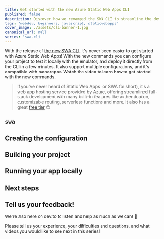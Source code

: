 ```yaml
---
title: Get started with the new Azure Static Web Apps CLI
published: false
description: Discover how we revamped the SWA CLI to streamline the developer experience to create, test and deploy your Static Web Apps.
tags: 'webdev, beginners, javascript, staticwebapps'
cover_image: ./assets/cli-banner-1.jpg
canonical_url: null
series: 'swa-cli'
---
```


With the release of [the new SWA CLI](https://github.com/Azure/static-web-apps-cli), it's never been easier to get started with Azure Static Web Apps! With the new commands you can configure your project to test it locally with the emulator, and deploy it directly from the CLI in a few minutes. It also support multiple configurations, and it's compatible with monorepos. Watch the video to learn how to get started with the new commands.


> If you've never heard of Static Web Apps (or SWA for short), it's a web app hosting service provided by Azure, offering streamlined full-stack development with many built-in features like authentication, customizable routing, serverless functions and more. It also has a great [free tier](https://azure.microsoft.com/free/?WT.mc_id=javascript-0000-yolasors) 😉

## `swa`



## Creating the configuration



## Building your project



## Running your app locally



## Next steps




## Tell us your feedback!

We're also here on dev.to to listen and help as much as we can! 🙂

Please tell us your experience, your difficulties and questions, and what videos you would like to see next in this series!
